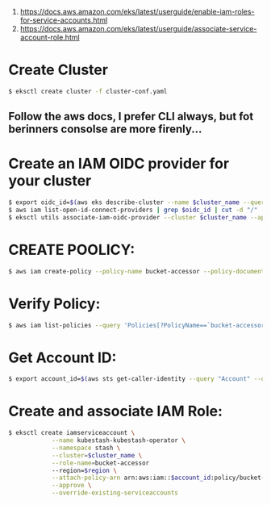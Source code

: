 1. https://docs.aws.amazon.com/eks/latest/userguide/enable-iam-roles-for-service-accounts.html
2. https://docs.aws.amazon.com/eks/latest/userguide/associate-service-account-role.html


# Create Cluster
```bash
$ eksctl create cluster -f cluster-conf.yaml
```

## Follow the aws docs, I prefer CLI always, but fot berinners consolse are more firenly...



# Create an IAM OIDC provider for your cluster

```bash
$ export oidc_id=$(aws eks describe-cluster --name $cluster_name --query "cluster.identity.oidc.issuer" --output text | cut -d '/' -f 5)
$ aws iam list-open-id-connect-providers | grep $oidc_id | cut -d "/" -f4
$ eksctl utils associate-iam-oidc-provider --cluster $cluster_name --approve
```

# CREATE POOLICY:

```bash
$ aws iam create-policy --policy-name bucket-accessor --policy-document file://my-policy.json
```

# Verify Policy:
```bash
$ aws iam list-policies --query 'Policies[?PolicyName==`bucket-accessor`]' --region=$region
```

# Get Account ID:
```bash
$ export account_id=$(aws sts get-caller-identity --query "Account" --output text)
```

# Create and associate IAM Role:
```bash
$ eksctl create iamserviceaccount \
            --name kubestash-kubestash-operator \
            --namespace stash \
            --cluster=$cluster_name \
            --role-name=bucket-accessor
            --region=$region \
            --attach-policy-arn arn:aws:iam::$account_id:policy/bucket-accessor \
            --approve \
            --override-existing-serviceaccounts
```